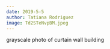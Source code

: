 ```yaml
---
date: 2019-5-5
author: Tatiana Rodriguez
image: Td2STeNvpBM.jpeg
---
```

grayscale photo of curtain wall building